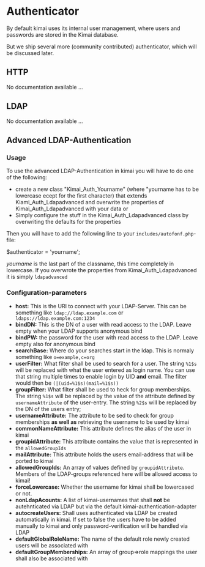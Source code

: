 # Authenticator
By default kimai uses its internal user management, where users and passwords are stored in the Kimai database.

But we ship several more (community contributed) authenticator, which will be discussed later.

## HTTP

No documentation available ...

## LDAP

No documentation available ...

## Advanced LDAP-Authentication

### Usage

To use the advanced LDAP-Authentication in kimai you will have to do one of the following:

* create a new class "Kimai_Auth_Yourname" (where "yourname has to be lowercase ecept for the first character) that extends Kiami_Auth_Ldapadvanced and overwrite the properties of Kimai_Auth_Ldapadvanced with your data or
* Simply configure the stuff in the Kimai_Auth_Ldapadvanced class by overwriting the defaults for the properties

Then you will have to add the following line to your ```includes/autofonf.php```-file:

   $authenticator = 'yourname';

*yourname* is the last part of the classname, this time completely in lowercase. If you overwrote the properties from Kimai_Auth_Ldapadvanced it is simply ```ldapadvanced```

### Configuration-parameters

* **host:** This is the URI to connect with your LDAP-Server. This can be something like ```ldap://ldap.example.com``` or ``` ldaps://ldap.example.com:1234```
* **bindDN:** This is the DN of a user with read access to the LDAP. Leave empty when your LDAP supports anonymous bind
* **bindPW:** the password for the user with read access to the LDAP. Leave empty also for anonymous bind
* **searchBase:** Where do your searches start in the ldap. This is normaly something like ```o=example,c=org```
* **userFilter:** What filter shall be used to search for a user. The string ```%1$s``` will be replaced with what the user entered as login name. You can use that string multiple times to enable login by UID **and** email. The filter would then be ```(|(uid=%1$s)(mail=%1$s))```
* **groupFilter:** What filter shall be used to heck for group memberships. The string ```%1$s``` will be replaced by the value of the attribute defined by ```usernameAttribute``` of the user-entry. The string ```%2$s``` will be replaced by the DN of the users entry;
* **usernameAttribute:** The attribute to be sed to check for group memberships **as well as** retrieving the username to be used by kimai
* **commonNameAttribute:** This attribute defines the alias of the user in kimai
* **groupidAttribute:** This attribute contains the value that is represented in the ```allowedGroupIds```
* **mailAttribute:** This attribute holds the users email-address that will be ported to kimai
* **allowedGroupIds:** An array of values defined by ```groupidAttribute```. Members of the LDAP-groups referenced here will be allowed access to kimai!
* **forceLowercase:** Whether the username for kimai shall be lowercased or not.
* **nonLdapAcounts:** A list of kimai-usernames that shall **not** be autehnticated via LDAP but via the default kimai-authentication-adapter
* **autocreateUsers:** Shall uses authenticated via LDAP be created automatically in kimai. If set to false the users have to be added manually to kimai and only password-verification will be handled via LDAP
* **defaultGlobalRoleName:** The name of the default role newly created users will be associated with
* **defaultGroupMemberships:** An array of group=>role mappings the user shall also be associated with




